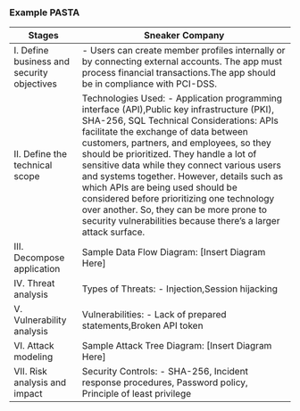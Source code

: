 ### Example PASTA


| Stages | Sneaker Company |
|--------|-----------------|
| I. Define business and security objectives |  - Users can create member profiles internally or by connecting external accounts. The app must process financial transactions.The app should be in compliance with PCI-DSS. |
| II. Define the technical scope | Technologies Used: - Application programming interface (API),Public key infrastructure (PKI), SHA-256, SQL Technical Considerations:  APIs facilitate the exchange of data between customers, partners, and employees, so they should be prioritized. They handle a lot of sensitive data while they connect various users and systems together. However, details such as which APIs are being used should be considered before prioritizing one technology over another. So, they can be more prone to security vulnerabilities because there’s a larger attack surface. |
| III. Decompose application | Sample Data Flow Diagram:  [Insert Diagram Here] | 
| IV. Threat analysis | Types of Threats: - Injection,Session hijacking |
| V. Vulnerability analysis | Vulnerabilities: - Lack of prepared statements,Broken API token |
| VI. Attack modeling |  Sample Attack Tree Diagram:  [Insert Diagram Here] |
| VII. Risk analysis and impact | Security Controls: - SHA-256, Incident response procedures, Password policy, Principle of least privilege |
